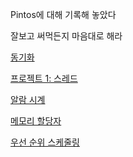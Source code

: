 Pintos에 대해 기록해 놓았다

잘보고 써먹든지 마음대로 해라

[동기화](learn/09_1/TIL_0904+.md)

[프로젝트 1: 스레드](learn/09_1/TIL_0905.md)

[알람 시계](learn/09_1/TIL_0905.md#알람-시계-alarm-clock)

[메모리 할당자](learn/09_1/TIL_0905+.md)

[우선 순위 스케줄링](learn/09_1/TIL_0905+++.md)